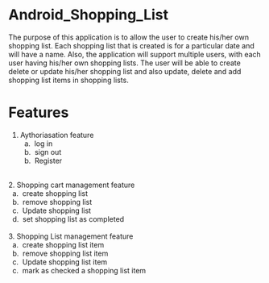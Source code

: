# Android_Shopping_List
The purpose of this application is to allow the user to create his/her own shopping list. Each shopping list that is created is for a particular date and will have a name.
  Also, the application will support multiple users, with each user having his/her own shopping lists.
The user will be able to create delete or update  his/her shopping list and also update, delete and add shopping list items in shopping lists.

# Features
1. Aythoriasation feature<br/>
&nbsp;&nbsp;a.&nbsp; log in<br/>
&nbsp;&nbsp;b.&nbsp; sign out<br/>
&nbsp;&nbsp;b.&nbsp; Register<br/>
<br/>
2. Shopping cart management feature</br>
&nbsp;&nbsp;a.&nbsp; create shopping list<br/>
&nbsp;&nbsp;b.&nbsp; remove shopping list<br/>
&nbsp;&nbsp;c.&nbsp; Update shopping list<br/>
&nbsp;&nbsp;d.&nbsp; set shopping list as completed<br/>
<br/>
3. Shopping List management feature</br>
&nbsp;&nbsp;a.&nbsp; create shopping list item<br/>
&nbsp;&nbsp;b.&nbsp; remove shopping list item<br/>
&nbsp;&nbsp;c.&nbsp; Update shopping list item<br/>
&nbsp;&nbsp;c.&nbsp; mark as checked a shopping list item<br/>

